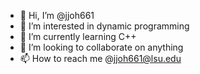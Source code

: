 - 👋 Hi, I’m @jjoh661
- 👀 I’m interested in dynamic programming
- 🌱 I’m currently learning C++
- 💞️ I’m looking to collaborate on anything
- 📫 How to reach me @jjoh661@lsu.edu

<!---
jjoh661/jjoh661 is a ✨ special ✨ repository because its `README.md` (this file) appears on your GitHub profile.
You can click the Preview link to take a look at your changes.
--->
